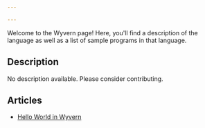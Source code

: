 ```yaml
---

---
```


Welcome to the Wyvern page! Here, you'll find a description of the language as well as a list of sample programs in that language.

## Description

No description available. Please consider contributing.

## Articles

- [Hello World in Wyvern](https://sampleprograms.io/projects/hello-world/wyvern)